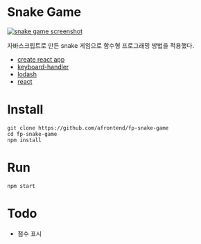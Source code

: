 # Snake Game

[![snake game screenshot](https://agvim.files.wordpress.com/2019/01/fp-snake-game.png?w=100 "snake game screenshot")](https://afrontend.github.io/game/fp-snake-game/)

자바스크립트로 만든 snake 게임으로 함수형 프로그래밍 방법을 적용했다.

* [create react app](https://github.com/facebook/create-react-app)
* [keyboard-handler](https://github.com/emiljohansson/keyboard-handler)
* [lodash](https://lodash.com/)
* [react](https://reactjs.org/)

# Install

    git clone https://github.com/afrontend/fp-snake-game
    cd fp-snake-game
    npm install

# Run

    npm start

# Todo

* 점수 표시
